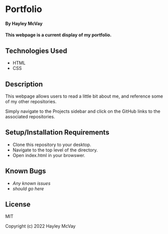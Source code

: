 # Portfolio

#### By Hayley McVay

#### This webpage is a current display of my portfolio.

## Technologies Used

* HTML
* CSS


## Description

This webpage allows users to read a little bit about me, and reference some of my other repositories. 

Simply navigate to the Projects sidebar and click on the GitHub links to the associated repositories.

## Setup/Installation Requirements

* Clone this repository to your desktop.
* Navigate to the top level of the directory.
* Open index.html in your browswer.

## Known Bugs

* _Any known issues_
* _should go here_

## License

MIT

Copyright (c) 2022 Hayley McVay